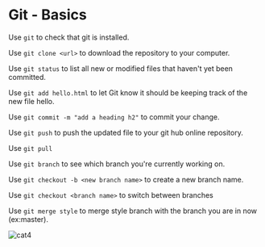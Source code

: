 # Git - Basics

Use `git` to check that git is installed.

Use `git clone <url>` to download the repository to your computer.

Use `git status` to list all new or modified files that haven't yet been committed.

Use `git add hello.html` to let Git know it should be keeping track of the new file hello.

Use `git commit -m "add a heading h2"` to commit your change.

Use `git push` to push the updated file to your git hub online repository.

Use `git pull`

Use `git branch` to see which branch you're currently working on.

Use `git checkout -b <new branch name>` to create a new branch name.

Use `git checkout <branch name>` to switch between branches

Use `git merge style` to merge style branch with the branch you are in now (ex:master).


![cat4](https://pinklillies.github.io/images/cat4.jfif)
